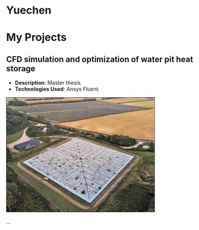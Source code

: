 # Yuechen
# My Projects

## CFD simulation and optimization of water pit heat storage
- **Description**: Master thesis.
- **Technologies Used**: Ansys Fluent.
<img src="https://github.com/YuechenTUM/Yuechen/raw/main/Figures/Dronninglund%20PTES.jpg" alt="Dronninglund PTES" width="400"/>

...
